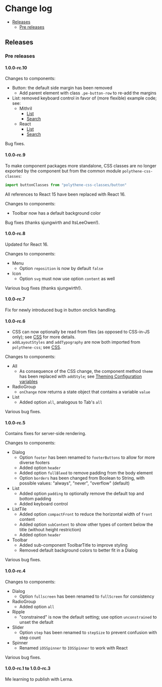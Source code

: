 # Change log

<!-- MarkdownTOC autolink="true" autoanchor="true" bracket="round" depth="2" -->

- [Releases](#releases)
  - [Pre releases](#pre-releases)

<!-- /MarkdownTOC -->

<a name="releases"></a>
## Releases

<a name="pre-releases"></a>
### Pre releases

<a name="100-rc10"></a>
#### 1.0.0-rc.10

Changes to components:

* Button: the default side margin has been removed
  * Add parent element with class `.pe-button-row` to re-add the margins
* List: removed keyboard control in favor of (more flexible) example code; see:
  * Mithril
    * [List](components/mithril/list.md#keyboard-control)
    * [Search](components/mithril/search.md#result-list)
  * React
    * [List](components/react/list.md#keyboard-control)
    * [Search](components/react/search.md#result-list)

Bug fixes.


<a name="100-rc9"></a>
#### 1.0.0-rc.9

To make component packages more standalone, CSS classes are no longer exported by the component but from the common module `polythene-css-classes`:

~~~javascript
import buttonClasses from "polythene-css-classes/button"
~~~

All references to React 15 have been replaced with React 16.

Changes to components:

* Toolbar now has a default background color

Bug fixes (thanks sjungwirth and ItsLeeOwen!).


<a name="100-rc8"></a>
#### 1.0.0-rc.8

Updated for React 16.

Changes to components:

* Menu
  * Option `reposition` is now by default `false`
* Icon
  * Option `svg` must now use option `content` as well 

Various bug fixes (thanks sjungwirth!).


<a name="100-rc7"></a>
#### 1.0.0-rc.7

Fix for newly introduced bug in button onclick handling.


<a name="100-rc6"></a>
#### 1.0.0-rc.6

* CSS can now optionally be read from files (as opposed to CSS-in-JS only); see [CSS](css.md) for more details.
* `addLayoutStyles` and `addTypography` are now both imported from `polythene-css`; see [CSS](css.md).

Changes to components:

* All
  * As consequence of the CSS change, the component method `theme` has been replaced with `addStyle`; see [Theming Configuration variables](theming/configuration-variables.md)
* RadioGroup
  * `onChange` now returns a state object that contains a variable `value`
* List
  * Added option `all`, analogous to Tab's `all`

Various bug fixes.


<a name="100-rc5"></a>
#### 1.0.0-rc.5

Contains fixes for server-side rendering.

Changes to components:

* Dialog
  * Option `footer` has been renamed to `footerButtons` to allow for more diverse footers
  * Added option `header`
  * Added option `fullBleed` to remove padding from the body element 
  * Option `borders` has been changed from Boolean to String, with possible values: "always", "never", "overflow" (default)
* List
  * Added option `padding` to optionally remove the default top and bottom padding
  * Added keyboard control
* ListTile
  * Added option `compactFront` to reduce the horizontal width of `front` content
  * Added option `subContent` to show other types of content below the title (without height restriction)
  * Added option `header`
* Toolbar
  * Added sub-component ToolbarTitle to improve styling 
  * Removed default background colors to better fit in a Dialog

Various bug fixes. 


<a name="100-rc4"></a>
#### 1.0.0-rc.4

Changes to components:

* Dialog
  * Option `fullscreen` has been renamed to `fullScreen` for consistency
* RadioGroup
  * Added option `all`
* Ripple
  * "constrained" is now the default setting; use option `unconstrained` to unset the default
* Slider
  * Option `step` has been renamed to `stepSize` to prevent confusion with step count
* Spinner
  * Renamed `iOSSpinner` to `IOSSpinner` to work with React

Various bug fixes.


<a name="100-rc1-to-100-rc3"></a>
#### 1.0.0-rc.1 to 1.0.0-rc.3

Me learning to publish with Lerna.
